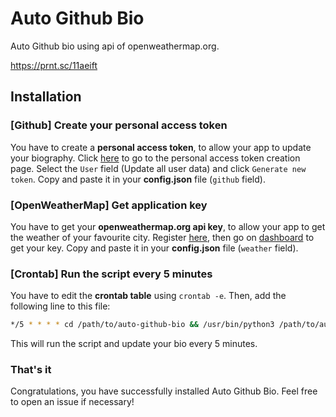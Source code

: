 # Auto Github Bio

Auto Github bio using api of openweathermap.org.

https://prnt.sc/11aeift

## Installation

### [Github] Create your personal access token

You have to create a **personal access token**, to allow your app to update your biography. Click [here](https://github.com/settings/tokens/new) to go to the personal access token creation page. Select the `User` field (Update all user data) and click `Generate new token`. Copy and paste it in your **config.json** file (`github` field).

### [OpenWeatherMap] Get application key

You have to get your **openweathermap.org api key**, to allow your app to get the weather of your favourite city. Register [here](https://openweathermap.org/home/sign_up), then go on [dashboard](https://home.openweathermap.org/api_keys) to get your key. Copy and paste it in your **config.json** file (`weather` field).

### [Crontab] Run the script every 5 minutes

You have to edit the **crontab table** using `crontab -e`. Then, add the following line to this file:  
```sh
*/5 * * * * cd /path/to/auto-github-bio && /usr/bin/python3 /path/to/auto-github-bio/main.py >> ~/cron.log 2>&1
```
This will run the script and update your bio every 5 minutes.

### That's it

Congratulations, you have successfully installed Auto Github Bio. Feel free to open an issue if necessary!
